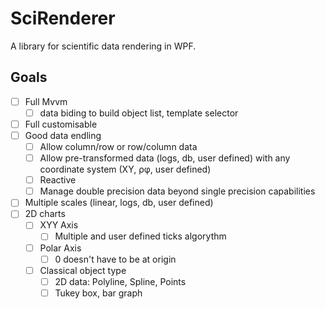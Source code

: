 # SciRenderer

A library for scientific data rendering in WPF.

## Goals

- [ ] Full Mvvm
  - [ ] data biding to build object list, template selector
- [ ] Full customisable
- [ ] Good data endling
  - [ ] Allow column/row or row/column data
  - [ ] Allow pre-transformed data (logs, db, user defined) with any coordinate system (XY, ρφ, user defined)
  - [ ] Reactive
  - [ ] Manage double precision data beyond single precision capabilities
- [ ] Multiple scales (linear, logs, db, user defined)
- [ ] 2D charts
  - [ ] XYY Axis
    - [ ] Multiple and user defined ticks algorythm
  - [ ] Polar Axis
    - [ ] 0 doesn't have to be at origin
  - [ ] Classical object type
    - [ ] 2D data: Polyline, Spline, Points
    - [ ] Tukey box, bar graph
